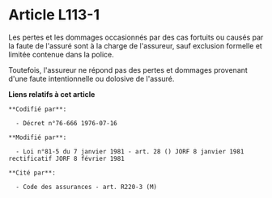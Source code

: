 # Article L113-1

Les pertes et les dommages occasionnés par des cas fortuits ou causés par la faute de l'assuré sont à la charge de
l'assureur, sauf exclusion formelle et limitée contenue dans la police.

Toutefois, l'assureur ne répond pas des pertes et dommages provenant d'une faute intentionnelle ou dolosive de l'assuré.

**Liens relatifs à cet article**

	**Codifié par**:

	  - Décret n°76-666 1976-07-16

	**Modifié par**:

	  - Loi n°81-5 du 7 janvier 1981 - art. 28 () JORF 8 janvier 1981 rectificatif JORF 8 février 1981

	**Cité par**:

	  - Code des assurances - art. R220-3 (M)

